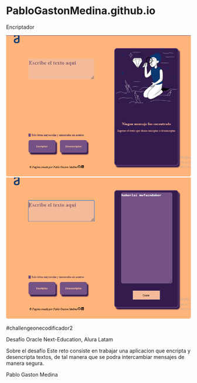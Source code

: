 # PabloGastonMedina.github.io
Encriptador

<img src="./encriptador1.png" alt="">
<br>
 <img src="./encriptador2.png" alt="">
 <br>
 
 #challengeonecodificador2
 
Desafío Oracle Next-Education, Alura Latam

Sobre el desafío
Este reto consiste en trabajar una aplicacion que encripta y desencripta textos, de tal manera que se podra intercambiar mensajes de manera segura. 


Pablo Gaston Medina
